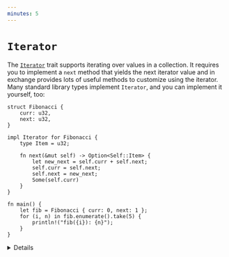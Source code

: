 ```yaml
---
minutes: 5
---
```


# `Iterator`

The [`Iterator`][1] trait supports iterating over values in a collection. It
requires you to implement a `next` method that yields the next iterator value
and in exchange provides lots of useful methods to customize using the iterator. 
Many standard library types implement `Iterator`, and you can implement it 
yourself, too:

```rust,editable
struct Fibonacci {
    curr: u32,
    next: u32,
}

impl Iterator for Fibonacci {
    type Item = u32;

    fn next(&mut self) -> Option<Self::Item> {
        let new_next = self.curr + self.next;
        self.curr = self.next;
        self.next = new_next;
        Some(self.curr)
    }
}

fn main() {
    let fib = Fibonacci { curr: 0, next: 1 };
    for (i, n) in fib.enumerate().take(5) {
        println!("fib({i}): {n}");
    }
}
```

<details>

- Note how the implementation of the `Iterator` trait starts with `type Item = u32`,
  which determines the data type of what's inside the iterator by specifying a
  value for the `Iterator` trait's _associated type_ parameter.

- The `Iterator` trait implements many common functional programming operations
  over collections (e.g. `map`, `filter`, `reduce`, etc). This is the trait
  where you can find all the documentation about them. In Rust these functions
  should produce the code as efficient as equivalent imperative implementations.

</details>

[1]: https://doc.rust-lang.org/std/iter/trait.Iterator.html
